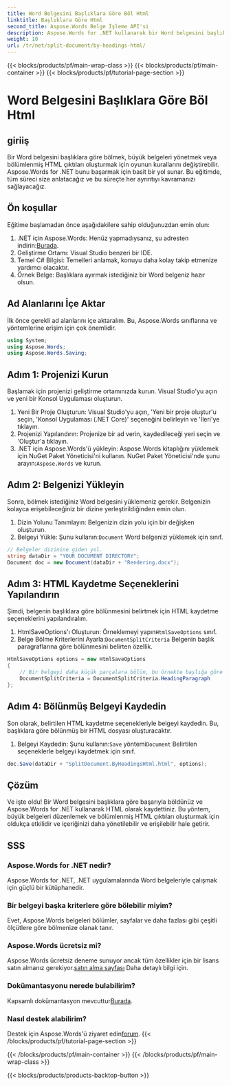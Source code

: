 ```yaml
---
title: Word Belgesini Başlıklara Göre Böl Html
linktitle: Başlıklara Göre Html
second_title: Aspose.Words Belge İşleme API'si
description: Aspose.Words for .NET kullanarak bir Word belgesini başlıklara göre HTML'ye nasıl böleceğinizi öğrenin. Ayrıntılı, adım adım kılavuzumuzu izleyin.
weight: 10
url: /tr/net/split-document/by-headings-html/
---
```


{{< blocks/products/pf/main-wrap-class >}}
{{< blocks/products/pf/main-container >}}
{{< blocks/products/pf/tutorial-page-section >}}

# Word Belgesini Başlıklara Göre Böl Html

## giriiş

Bir Word belgesini başlıklara göre bölmek, büyük belgeleri yönetmek veya bölümlenmiş HTML çıktıları oluşturmak için oyunun kurallarını değiştirebilir. Aspose.Words for .NET bunu başarmak için basit bir yol sunar. Bu eğitimde, tüm süreci size anlatacağız ve bu süreçte her ayrıntıyı kavramanızı sağlayacağız.

## Ön koşullar

Eğitime başlamadan önce aşağıdakilere sahip olduğunuzdan emin olun:

1. .NET için Aspose.Words: Henüz yapmadıysanız, şu adresten indirin:[Burada](https://releases.aspose.com/words/net/).
2. Geliştirme Ortamı: Visual Studio benzeri bir IDE.
3. Temel C# Bilgisi: Temelleri anlamak, konuyu daha kolay takip etmenize yardımcı olacaktır.
4. Örnek Belge: Başlıklara ayırmak istediğiniz bir Word belgeniz hazır olsun.

## Ad Alanlarını İçe Aktar

İlk önce gerekli ad alanlarını içe aktaralım. Bu, Aspose.Words sınıflarına ve yöntemlerine erişim için çok önemlidir.

```csharp
using System;
using Aspose.Words;
using Aspose.Words.Saving;
```

## Adım 1: Projenizi Kurun

Başlamak için projenizi geliştirme ortamınızda kurun. Visual Studio'yu açın ve yeni bir Konsol Uygulaması oluşturun.

1. Yeni Bir Proje Oluşturun: Visual Studio'yu açın, 'Yeni bir proje oluştur'u seçin, 'Konsol Uygulaması (.NET Core)' seçeneğini belirleyin ve 'İleri'ye tıklayın.
2. Projenizi Yapılandırın: Projenize bir ad verin, kaydedileceği yeri seçin ve 'Oluştur'a tıklayın.
3.  .NET için Aspose.Words'ü yükleyin: Aspose.Words kitaplığını yüklemek için NuGet Paket Yöneticisi'ni kullanın. NuGet Paket Yöneticisi'nde şunu arayın:`Aspose.Words` ve kurun.

## Adım 2: Belgenizi Yükleyin

Sonra, bölmek istediğiniz Word belgesini yüklemeniz gerekir. Belgenizin kolayca erişebileceğiniz bir dizine yerleştirildiğinden emin olun.

1. Dizin Yolunu Tanımlayın: Belgenizin dizin yolu için bir değişken oluşturun.
2.  Belgeyi Yükle: Şunu kullanın:`Document` Word belgenizi yüklemek için sınıf.

```csharp
// Belgeler dizinine giden yol.
string dataDir = "YOUR DOCUMENT DIRECTORY";
Document doc = new Document(dataDir + "Rendering.docx");
```

## Adım 3: HTML Kaydetme Seçeneklerini Yapılandırın

Şimdi, belgenin başlıklara göre bölünmesini belirtmek için HTML kaydetme seçeneklerini yapılandıralım.

1.  HtmlSaveOptions'ı Oluşturun: Örneklemeyi yapın`HtmlSaveOptions` sınıf.
2.  Belge Bölme Kriterlerini Ayarla:`DocumentSplitCriteria` Belgenin başlık paragraflarına göre bölünmesini belirten özellik.

```csharp
HtmlSaveOptions options = new HtmlSaveOptions
{
    // Bir belgeyi daha küçük parçalara bölün, bu örnekte başlığa göre bölün.
    DocumentSplitCriteria = DocumentSplitCriteria.HeadingParagraph
};
```

## Adım 4: Bölünmüş Belgeyi Kaydedin

Son olarak, belirtilen HTML kaydetme seçenekleriyle belgeyi kaydedin. Bu, başlıklara göre bölünmüş bir HTML dosyası oluşturacaktır.

1.  Belgeyi Kaydedin: Şunu kullanın:`Save` yöntemi`Document` Belirtilen seçeneklerle belgeyi kaydetmek için sınıf.

```csharp
doc.Save(dataDir + "SplitDocument.ByHeadingsHtml.html", options);
```

## Çözüm

Ve işte oldu! Bir Word belgesini başlıklara göre başarıyla böldünüz ve Aspose.Words for .NET kullanarak HTML olarak kaydettiniz. Bu yöntem, büyük belgeleri düzenlemek ve bölümlenmiş HTML çıktıları oluşturmak için oldukça etkilidir ve içeriğinizi daha yönetilebilir ve erişilebilir hale getirir.

## SSS

### Aspose.Words for .NET nedir?
Aspose.Words for .NET, .NET uygulamalarında Word belgeleriyle çalışmak için güçlü bir kütüphanedir.

### Bir belgeyi başka kriterlere göre bölebilir miyim?
Evet, Aspose.Words belgeleri bölümler, sayfalar ve daha fazlası gibi çeşitli ölçütlere göre bölmenize olanak tanır.

### Aspose.Words ücretsiz mi?
 Aspose.Words ücretsiz deneme sunuyor ancak tüm özellikler için bir lisans satın almanız gerekiyor.[satın alma sayfası](https://purchase.aspose.com/buy) Daha detaylı bilgi için.

### Dokümantasyonu nerede bulabilirim?
 Kapsamlı dokümantasyon mevcuttur[Burada](https://reference.aspose.com/words/net/).

### Nasıl destek alabilirim?
 Destek için Aspose.Words'ü ziyaret edin[forum](https://forum.aspose.com/c/words/8).
{{< /blocks/products/pf/tutorial-page-section >}}

{{< /blocks/products/pf/main-container >}}
{{< /blocks/products/pf/main-wrap-class >}}

{{< blocks/products/products-backtop-button >}}
